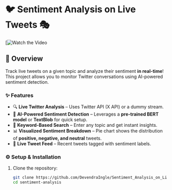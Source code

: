 # 🐦 Sentiment Analysis on Live Tweets 🎭

[![Watch the Video](https://www.loom.com/share/51a686aadef6438c9c2f760656a8a9dc?sid=043b9780-fe70-45f2-9e66-b6a6aec59b58)

## 🚀 Overview
Track live tweets on a given topic and analyze their sentiment **in real-time**!  
This project allows you to monitor Twitter conversations using AI-powered sentiment detection.

### ✨ Features
- 🔍 **Live Twitter Analysis** – Uses Twitter API (X API) or a dummy stream.
- 🧠 **AI-Powered Sentiment Detection** – Leverages a **pre-trained BERT model** or **TextBlob** for quick setup.
- 🔑 **Keyword-Based Search** – Enter any topic and get instant insights.
- 📊 **Visualized Sentiment Breakdown** – Pie chart shows the distribution of **positive, negative, and neutral** tweets.
- 🔄 **Live Tweet Feed** – Recent tweets tagged with sentiment labels.

### ⚙️ Setup & Installation
1. Clone the repository:
   ```bash
   git clone https://github.com/DevendraIngle/Sentiment_Analysis_on_Live_Tweets.git
   cd sentiment-analysis
